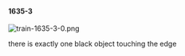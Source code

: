 #### 1635-3
![train-1635-3-0.png](https://github.com/lil-lab/nlvr/raw/master/nlvr/train/images/33/train-1635-3-0.png "train-1635-3-0.png")

there is exactly one black object touching the edge